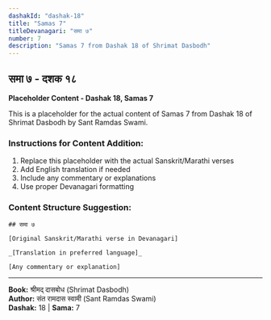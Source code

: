```yaml
---
dashakId: "dashak-18"
title: "Samas 7"
titleDevanagari: "समा ७"
number: 7
description: "Samas 7 from Dashak 18 of Shrimat Dasbodh"
---
```


## समा ७ - दशक १८

<!-- TODO: Add the actual Sanskrit/Marathi content here -->

**Placeholder Content - Dashak 18, Samas 7**

This is a placeholder for the actual content of Samas 7 from Dashak 18 of Shrimat Dasbodh by Sant Ramdas Swami.

### Instructions for Content Addition:
1. Replace this placeholder with the actual Sanskrit/Marathi verses
2. Add English translation if needed
3. Include any commentary or explanations
4. Use proper Devanagari formatting

### Content Structure Suggestion:
```
## समा ७

[Original Sanskrit/Marathi verse in Devanagari]

_[Translation in preferred language]_

[Any commentary or explanation]
```

---
**Book:** श्रीमद् दासबोध (Shrimat Dasbodh)  
**Author:** संत रामदास स्वामी (Sant Ramdas Swami)  
**Dashak:** 18 | **Sama:** 7
